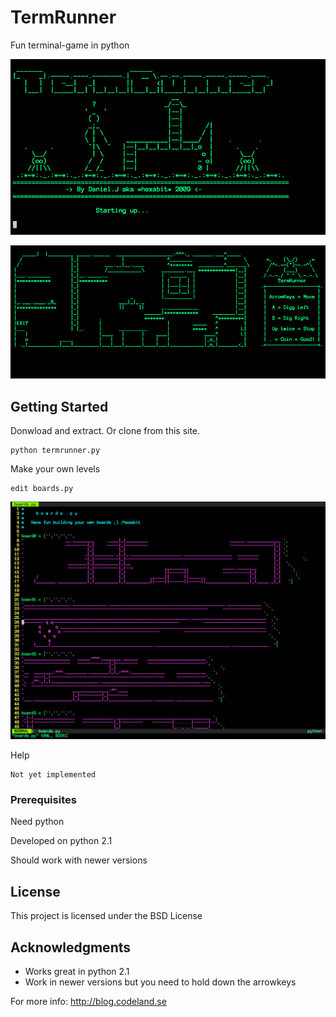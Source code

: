 # TermRunner
Fun terminal-game in python

![Image of TermRunner](https://github.com/hexabitsweden/TermRunner/blob/main/screenshots/startup.png?raw=true)

![Image of TermRunner](https://github.com/hexabitsweden/TermRunner/blob/main/screenshots/levelone.png?raw=true)

## Getting Started
Donwload and extract. Or clone from this site.
```
python termrunner.py
```
Make your own levels
```
edit boards.py
```
![Image of TermRunner](https://github.com/hexabitsweden/TermRunner/blob/main/screenshots/boards.png?raw=true)

Help
```
Not yet implemented
```

### Prerequisites

Need python

Developed on python 2.1

Should work with newer versions


## License

This project is licensed under the BSD License

## Acknowledgments
* Works great in python 2.1
* Work in newer versions but you need to hold down the arrowkeys

For more info: http://blog.codeland.se
